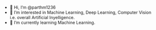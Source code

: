 - 👋 Hi, I’m @parthm1236
- 👀 I’m interested in Machine Learning, Deep Learning, Computer Vision i.e. overall Artificial Inyelligence.
- 🌱 I’m currently learning Machine Learning.

<!---
parthm1236/parthm1236 is a ✨ special ✨ repository because its `README.md` (this file) appears on your GitHub profile.
You can click the Preview link to take a look at your changes.
--->
